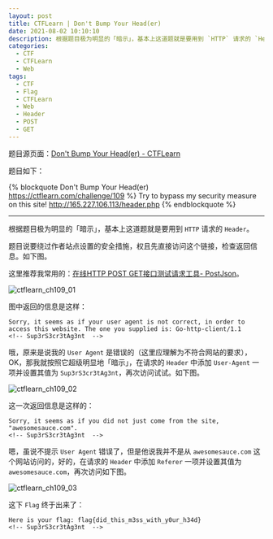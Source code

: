 ```yaml
---
layout: post
title: CTFLearn | Don't Bump Your Head(er)
date: 2021-08-02 10:10:10
description: 根据题目极为明显的「暗示」，基本上这道题就是要用到 `HTTP` 请求的 `Header`……
categories: 
  - CTF
  - CTFLearn
  - Web
tags: 
  - CTF
  - Flag
  - CTFLearn
  - Web
  - Header
  - POST
  - GET
---
```


题目源页面：[Don't Bump Your Head(er) - CTFLearn](https://ctflearn.com/challenge/109)

题目如下：

{% blockquote Don't Bump Your Head(er) https://ctflearn.com/challenge/109 %}
Try to bypass my security measure on this site! http://165.227.106.113/header.php
{% endblockquote %}

---

根据题目极为明显的「暗示」，基本上这道题就是要用到 `HTTP` 请求的 `Header`。

题目说要绕过作者站点设置的安全措施，权且先直接访问这个链接，检查返回信息。如下图。

这里推荐我常用的：[在线HTTP POST GET接口测试请求工具- PostJson](http://coolaf.com/tool/post)。

![ctflearn_ch109_01](https://aptx4869.tv/images/ctf/ctflearn/ch109/ch109_01.png)

图中返回的信息是这样：

``` text
Sorry, it seems as if your user agent is not correct, in order to access this website. The one you supplied is: Go-http-client/1.1
<!-- Sup3rS3cr3tAg3nt  -->
```

哦，原来是说我的 `User Agent` 是错误的（这里应理解为不符合网站的要求），OK，那我就按照它超级明显地「暗示」，在请求的 `Header` 中添加 `User-Agent` 一项并设置其值为 `Sup3rS3cr3tAg3nt`，再次访问试试。如下图。

![ctflearn_ch109_02](https://aptx4869.tv/images/ctf/ctflearn/ch109/ch109_02.png)

这一次返回信息是这样的：

``` text
Sorry, it seems as if you did not just come from the site, "awesomesauce.com".
<!-- Sup3rS3cr3tAg3nt  -->
```

嗯，虽说不提示 `User Agent` 错误了，但是他说我并不是从 `awesomesauce.com` 这个网站访问的，好的，在请求的 `Header` 中添加 `Referer` 一项并设置其值为 `awesomesauce.com`，再次访问如下图。

![ctflearn_ch109_03](https://aptx4869.tv/images/ctf/ctflearn/ch109/ch109_03.png)

这下 `Flag` 终于出来了：

``` text
Here is your flag: flag{did_this_m3ss_with_y0ur_h34d}
<!-- Sup3rS3cr3tAg3nt  -->
```

